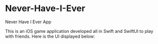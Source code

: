 # Never-Have-I-Ever
Never Have I Ever App

This is an iOS game application developed all in Swift and SwiftUI to play with friends. Here is the UI displayed below:


